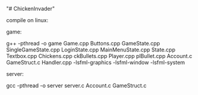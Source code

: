 "# ChickenInvader" 

compile on linux:

game: 

g++ -pthread -o game  Game.cpp Buttons.cpp GameState.cpp SingleGameState.cpp LoginState.cpp MainMenuState.cpp State.cpp Textbox.cpp Chickens.cpp ckBullets.cpp Player.cpp plBullet.cpp Account.c GameStruct.c Handler.cpp -lsfml-graphics -lsfml-window -lsfml-system

server:

gcc -pthread -o server server.c Account.c GameStruct.c


